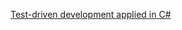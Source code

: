 [Test-driven development applied in C#
](https://www.udemy.com/course/automatizando-testes-para-sua-aplicacao/?couponCode=ST21MT60724)
